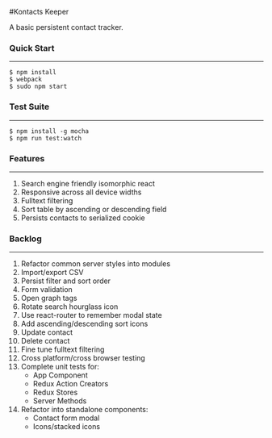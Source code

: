 #Kontacts Keeper

A basic persistent contact tracker.

### Quick Start

---

    $ npm install
    $ webpack
    $ sudo npm start 

### Test Suite

---

    $ npm install -g mocha
    $ npm run test:watch

### Features

---

1. Search engine friendly isomorphic react
2. Responsive across all device widths
3. Fulltext filtering
4. Sort table by ascending or descending field
5. Persists contacts to serialized cookie

### Backlog

---

1. Refactor common server styles into modules
2. Import/export CSV
3. Persist filter and sort order
4. Form validation
5. Open graph tags
6. Rotate search hourglass icon
7. Use react-router to remember modal state
8. Add ascending/descending sort icons
9. Update contact
10. Delete contact
11. Fine tune fulltext filtering
12. Cross platform/cross browser testing
13. Complete unit tests for:
    - App Component 
    - Redux Action Creators
    - Redux Stores
    - Server Methods
14. Refactor into standalone components:
    - Contact form modal
    - Icons/stacked icons
